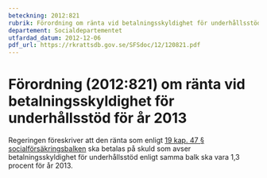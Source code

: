 ```yaml
---
beteckning: 2012:821
rubrik: Förordning om ränta vid betalningsskyldighet för underhållsstöd för år 2013
departement: Socialdepartementet
utfardad_datum: 2012-12-06
pdf_url: https://rkrattsdb.gov.se/SFSdoc/12/120821.pdf
---
```


# Förordning (2012:821) om ränta vid betalningsskyldighet för underhållsstöd för år 2013

Regeringen föreskriver att den ränta som enligt [19 kap. 47 § socialförsäkringsbalken](https://selex.se/eli/sfs/2010/110#kap19.47) ska betalas på skuld som avser betalningsskyldighet för underhållsstöd enligt samma balk ska vara 1,3 procent för år 2013.